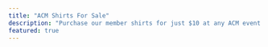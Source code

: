 ```yaml
---
title: "ACM Shirts For Sale"
description: "Purchase our member shirts for just $10 at any ACM event. We accept cash, credit cards, debit cards and Venmo."
featured: true
---
```

